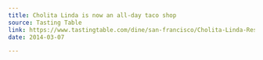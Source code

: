 ```yaml
---
title: Cholita Linda is now an all-day taco shop
source: Tasting Table
link: https://www.tastingtable.com/dine/san-francisco/Cholita-Linda-Restaurant-Temescal-Oakland-Tacos-Pan-Latin
date: 2014-03-07

---
```

